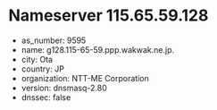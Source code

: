 # Nameserver 115.65.59.128

* as_number: 9595
* name: g128.115-65-59.ppp.wakwak.ne.jp.
* city: Ota
* country: JP
* organization: NTT-ME Corporation
* version: dnsmasq-2.80
* dnssec: false
